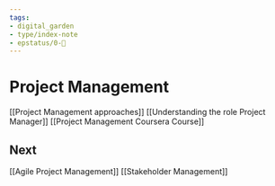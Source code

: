 ```yaml
---
tags: 
- digital_garden
- type/index-note
- epstatus/0-🌰
---
```

# Project Management

[[Project Management approaches]]
[[Understanding the role Project Manager]]
[[Project Management Coursera Course]]

## Next
[[Agile Project Management]]
[[Stakeholder Management]]
